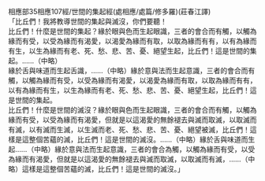 相應部35相應107經/世間的集起經(處相應/處篇/修多羅)(莊春江譯)  
「比丘們！我將教導世間的集起與滅沒，你們要聽！  
比丘們！什麼是世間的集起？緣於眼與色而生起眼識，三者的會合而有觸，以觸為緣而有受，以受為緣而有渴愛，以渴愛為緣而有取，以取為緣而有有，以有為緣而有生，以生為緣而有老、死、愁、悲、苦、憂、絕望生起，比丘們！這是世間的集起。……（中略）  
緣於舌與味道而生起舌識，……（中略）緣於意與法而生起意識，三者的會合而有觸，以觸為緣而有受，以受為緣而有渴愛，以渴愛為緣而有取，以取為緣而有有，以有為緣而有生，以生為緣而有老、死、愁、悲、苦、憂、絕望生起，比丘們！這是世間的集起。  
比丘們！什麼是世間的滅沒？緣於眼與色而生起眼識，三者的會合而有觸，以觸為緣而有受，以受為緣而有渴愛，但就是以這渴愛的無餘褪去與滅而取滅，以取滅而有滅，以有滅而生滅，以生滅而老、死、愁、悲、苦、憂、絕望被滅，比丘們！這樣是這整個苦蘊的滅，比丘們！這是世間的滅沒。……（中略）緣於舌與味道而生起……（中略）緣於意與法而生起意識，三者的會合為觸，以觸為緣而有受，以受為緣而有渴愛，但就是以這渴愛的無餘褪去與滅而取滅，以取滅而有滅，……（中略）這樣是這整個苦蘊的滅，比丘們！這是世間的滅沒。」  
  
  
